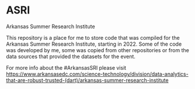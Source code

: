 # ASRI
Arkansas Summer Research Institute


This repository is a place for me to store code that was compiled for the Arkansas Summer Research Institute, starting in 2022. Some of the code was developed by me, some was copied from other repositories or from the data sources that provided the datasets for the event. 

For more info about the #ArkansasSRI please visit https://www.arkansasedc.com/science-technology/division/data-analytics-that-are-robust-trusted-(dart)/arkansas-summer-research-institute
